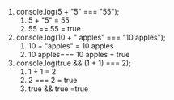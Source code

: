 1) console.log(5 + "5" === "55");
    1. 5 + "5" = 55
    2. 55 == 55 = true
2) console.log(10 + " apples" === "10 apples");
    1. 10 + "apples" = 10 apples
    2. 10 apples=== 10 apples = true 
3) console.log(true && (1 + 1) === 2);
    1. 1 + 1 = 2
    2. 2 === 2 = true
    3. true && true =true